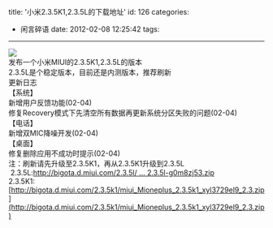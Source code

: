 title: '小米2.3.5K1,2.3.5L的下载地址'
id: 126
categories:
  - 闲言碎语
date: 2012-02-08 12:25:42
tags:
---

![](http://m2.img.libdd.com/farm4/2012/0821/18/ECDF1A7259134B748B107103DCAC1B58FF414C9BE40C_470_470.JPEG)</img>
</br>发布一个小米MIUI的2.3.5K1,2.3.5L的版本
</br>2.3.5L是个稳定版本，目前还是内测版本，推荐刷新
</br>更新日志
</br>【系统】
</br>新增用户反馈功能(02-04)
</br>修复Recovery模式下先清空所有数据再更新系统分区失败的问题(02-04)
</br>【电话】
</br>新增双MIC降噪开发(02-04)
</br>【桌面】
</br>修复删除应用不成功时提示(02-04)
</br><span>注：刷新请先升级至2.3.5K1，再从2.3.5K1升级到2.3.5L</span>
</br>&nbsp;2.3.5L:[http://bigota.d.miui.com/2.3.5l/ ... 2.3.5l-g0m8zj53.zip](http://bigota.d.miui.com/2.3.5l/miui-ota-mione_plus-2.3.5k1-2.3.5l-g0m8zj53.zip)
</br>2.3.5K1:[http://bigota.d.miui.com/2.3.5k1/miui_Mioneplus_2.3.5k1_xyl3729el9_2.3.zip](http://bigota.d.miui.com/2.3.5k1/miui_Mioneplus_2.3.5k1_xyl3729el9_2.3.zip)